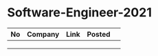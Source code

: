 # Software-Engineer-2021



|  No |Company   |Link   |Posted   |   |
|---|---|---|---|---|
|   |   |   |   |   |
|   |   |   |   |   |
|   |   |   |   |   |
